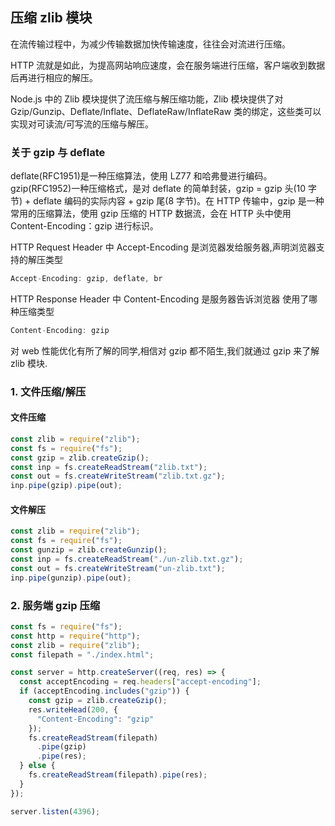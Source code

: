 ## 压缩 zlib 模块

在流传输过程中，为减少传输数据加快传输速度，往往会对流进行压缩。

HTTP 流就是如此，为提高网站响应速度，会在服务端进行压缩，客户端收到数据后再进行相应的解压。

Node.js 中的 Zlib 模块提供了流压缩与解压缩功能，Zlib 模块提供了对 Gzip/Gunzip、Deflate/Inflate、DeflateRaw/InflateRaw 类的绑定，这些类可以实现对可读流/可写流的压缩与解压。

<!-- 做过 web 性能优化的同学,应该对 gzip 神器很熟悉. -->

### 关于 gzip 与 deflate

deflate(RFC1951)是一种压缩算法，使用 LZ77 和哈弗曼进行编码。gzip(RFC1952)一种压缩格式，是对 deflate 的简单封装，gzip = gzip 头(10 字节) + deflate 编码的实际内容 + gzip 尾(8 字节)。在 HTTP 传输中，gzip 是一种常用的压缩算法，使用 gzip 压缩的 HTTP 数据流，会在 HTTP 头中使用 Content-Encoding：gzip 进行标识。

HTTP Request Header 中 Accept-Encoding 是浏览器发给服务器,声明浏览器支持的解压类型

```js
Accept-Encoding: gzip, deflate, br
```

HTTP Response Header 中 Content-Encoding 是服务器告诉浏览器 使用了哪种压缩类型

```js
Content-Encoding: gzip
```

对 web 性能优化有所了解的同学,相信对 gzip 都不陌生,我们就通过 gzip 来了解 zlib 模块.

### 1. 文件压缩/解压

#### 文件压缩

```js
const zlib = require("zlib");
const fs = require("fs");
const gzip = zlib.createGzip();
const inp = fs.createReadStream("zlib.txt");
const out = fs.createWriteStream("zlib.txt.gz");
inp.pipe(gzip).pipe(out);
```

#### 文件解压

```js
const zlib = require("zlib");
const fs = require("fs");
const gunzip = zlib.createGunzip();
const inp = fs.createReadStream("./un-zlib.txt.gz");
const out = fs.createWriteStream("un-zlib.txt");
inp.pipe(gunzip).pipe(out);
```

### 2. 服务端 gzip 压缩

```js
const fs = require("fs");
const http = require("http");
const zlib = require("zlib");
const filepath = "./index.html";

const server = http.createServer((req, res) => {
  const acceptEncoding = req.headers["accept-encoding"];
  if (acceptEncoding.includes("gzip")) {
    const gzip = zlib.createGzip();
    res.writeHead(200, {
      "Content-Encoding": "gzip"
    });
    fs.createReadStream(filepath)
      .pipe(gzip)
      .pipe(res);
  } else {
    fs.createReadStream(filepath).pipe(res);
  }
});

server.listen(4396);
```
